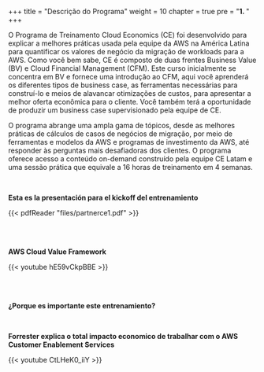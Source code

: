 +++ 
title = "Descrição do Programa" 
weight = 10
chapter = true
pre = "<b>1. </b>"
+++

O Programa de Treinamento Cloud Economics (CE) foi desenvolvido para explicar a melhores práticas usada pela equipe da AWS na América Latina para quantificar os valores de negócio da migração de workloads para a AWS. Como você bem sabe, CE é composto de duas frentes Business Value (BV) e Cloud Financial Management (CFM). Este curso inicialmente se concentra em BV e fornece uma introdução ao CFM, aqui você aprenderá os diferentes tipos de business case, as ferramentas necessárias para construí-lo e meios de alavancar otimizações de custos, para apresentar a melhor oferta econômica para o cliente. Você também terá a oportunidade de produzir um business case supervisionado pela equipe de CE. 

O programa abrange uma ampla gama de tópicos, desde as melhores práticas de cálculos de casos de negócios de migração, por meio de ferramentas e modelos da AWS e programas de investimento da AWS, até responder às perguntas mais desafiadoras dos clientes. O programa oferece acesso a conteúdo on-demand construído pela equipe CE Latam e uma sessão prática que equivale a 16 horas de treinamento em 4 semanas.

<br>

**Esta es la presentación para el kickoff del entrenamiento**

{{< pdfReader "files/partnerce1.pdf" >}}

<br><br>

**AWS Cloud Value Framework**

{{< youtube hE59vCkpBBE >}}

<br><br>

**¿Porque es importante este entrenamiento?**

<br>

**Forrester explica o total impacto economico de trabalhar com o AWS Customer Enablement Services**

{{< youtube CtLHeK0_iiY >}}